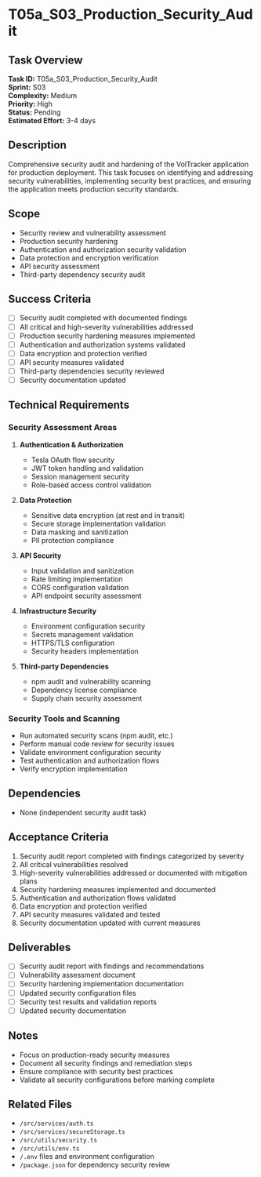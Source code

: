 # T05a_S03_Production_Security_Audit

## Task Overview
**Task ID:** T05a_S03_Production_Security_Audit  
**Sprint:** S03  
**Complexity:** Medium  
**Priority:** High  
**Status:** Pending  
**Estimated Effort:** 3-4 days  

## Description
Comprehensive security audit and hardening of the VolTracker application for production deployment. This task focuses on identifying and addressing security vulnerabilities, implementing security best practices, and ensuring the application meets production security standards.

## Scope
- Security review and vulnerability assessment
- Production security hardening
- Authentication and authorization security validation
- Data protection and encryption verification
- API security assessment
- Third-party dependency security audit

## Success Criteria
- [ ] Security audit completed with documented findings
- [ ] All critical and high-severity vulnerabilities addressed
- [ ] Production security hardening measures implemented
- [ ] Authentication and authorization systems validated
- [ ] Data encryption and protection verified
- [ ] API security measures validated
- [ ] Third-party dependencies security reviewed
- [ ] Security documentation updated

## Technical Requirements

### Security Assessment Areas
1. **Authentication & Authorization**
   - Tesla OAuth flow security
   - JWT token handling and validation
   - Session management security
   - Role-based access control validation

2. **Data Protection**
   - Sensitive data encryption (at rest and in transit)
   - Secure storage implementation validation
   - Data masking and sanitization
   - PII protection compliance

3. **API Security**
   - Input validation and sanitization
   - Rate limiting implementation
   - CORS configuration validation
   - API endpoint security assessment

4. **Infrastructure Security**
   - Environment configuration security
   - Secrets management validation
   - HTTPS/TLS configuration
   - Security headers implementation

5. **Third-party Dependencies**
   - npm audit and vulnerability scanning
   - Dependency license compliance
   - Supply chain security assessment

### Security Tools and Scanning
- Run automated security scans (npm audit, etc.)
- Perform manual code review for security issues
- Validate environment configuration security
- Test authentication and authorization flows
- Verify encryption implementation

## Dependencies
- None (independent security audit task)

## Acceptance Criteria
1. Security audit report completed with findings categorized by severity
2. All critical vulnerabilities resolved
3. High-severity vulnerabilities addressed or documented with mitigation plans
4. Security hardening measures implemented and documented
5. Authentication and authorization flows validated
6. Data encryption and protection verified
7. API security measures validated and tested
8. Security documentation updated with current measures

## Deliverables
- [ ] Security audit report with findings and recommendations
- [ ] Vulnerability assessment document
- [ ] Security hardening implementation documentation
- [ ] Updated security configuration files
- [ ] Security test results and validation reports
- [ ] Updated security documentation

## Notes
- Focus on production-ready security measures
- Document all security findings and remediation steps
- Ensure compliance with security best practices
- Validate all security configurations before marking complete

## Related Files
- `/src/services/auth.ts`
- `/src/services/secureStorage.ts`
- `/src/utils/security.ts`
- `/src/utils/env.ts`
- `/.env` files and environment configuration
- `/package.json` for dependency security review